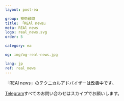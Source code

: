 ```yaml
---
layout: post-ea

group: 技術顧問
title: 「REAl news」
meta: REAl news
logo: real_news.svg
order: 5

category: ea

og: img/og-real-news.jpg

lang: jp
ref: real_news
---
```


「REAl news」のテクニカルアドバイザーは改善中です。

<a href="https://t.me/chutkoy" target="_blank">Telegram</a>すべてのお問い合わせはスカイプでお願いします。</a>
